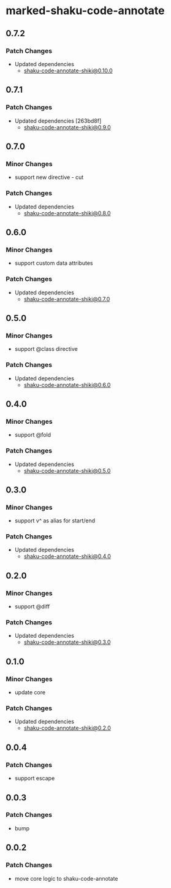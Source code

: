 # marked-shaku-code-annotate

## 0.7.2

### Patch Changes

- Updated dependencies
  - shaku-code-annotate-shiki@0.10.0

## 0.7.1

### Patch Changes

- Updated dependencies [263bd8f]
  - shaku-code-annotate-shiki@0.9.0

## 0.7.0

### Minor Changes

- support new directive - cut

### Patch Changes

- Updated dependencies
  - shaku-code-annotate-shiki@0.8.0

## 0.6.0

### Minor Changes

- support custom data attributes

### Patch Changes

- Updated dependencies
  - shaku-code-annotate-shiki@0.7.0

## 0.5.0

### Minor Changes

- support @class directive

### Patch Changes

- Updated dependencies
  - shaku-code-annotate-shiki@0.6.0

## 0.4.0

### Minor Changes

- support @fold

### Patch Changes

- Updated dependencies
  - shaku-code-annotate-shiki@0.5.0

## 0.3.0

### Minor Changes

- support v^ as alias for start/end

### Patch Changes

- Updated dependencies
  - shaku-code-annotate-shiki@0.4.0

## 0.2.0

### Minor Changes

- support @diff

### Patch Changes

- Updated dependencies
  - shaku-code-annotate-shiki@0.3.0

## 0.1.0

### Minor Changes

- update core

### Patch Changes

- Updated dependencies
  - shaku-code-annotate-shiki@0.2.0

## 0.0.4

### Patch Changes

- support escape

## 0.0.3

### Patch Changes

- bump

## 0.0.2

### Patch Changes

- move core logic to shaku-code-annotate
